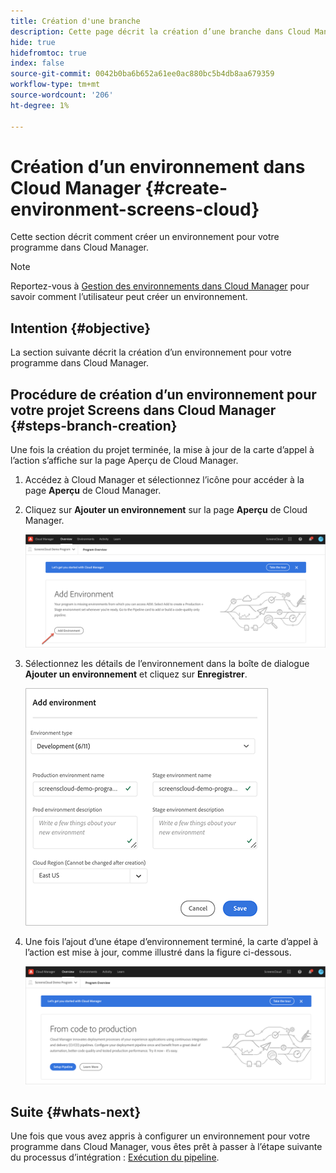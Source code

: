 ```yaml
---
title: Création d'une branche
description: Cette page décrit la création d’une branche dans Cloud Manager pour Screens en tant que Cloud Service.
hide: true
hidefromtoc: true
index: false
source-git-commit: 0042b0ba6b652a61ee0ac880bc5b4db8aa679359
workflow-type: tm+mt
source-wordcount: '206'
ht-degree: 1%

---
```



# Création d’un environnement dans Cloud Manager {#create-environment-screens-cloud}

Cette section décrit comment créer un environnement pour votre programme dans Cloud Manager.

>[!NOTE]
>Reportez-vous à [Gestion des environnements dans Cloud Manager](https://experienceleague.adobe.com/docs/experience-manager-cloud-service/implementing/using-cloud-manager/manage-environments.html?lang=en) pour savoir comment l’utilisateur peut créer un environnement.

## Intention {#objective}

La section suivante décrit la création d’un environnement pour votre programme dans Cloud Manager.

## Procédure de création d’un environnement pour votre projet Screens dans Cloud Manager {#steps-branch-creation}

Une fois la création du projet terminée, la mise à jour de la carte d’appel à l’action s’affiche sur la page Aperçu de Cloud Manager.

1. Accédez à Cloud Manager et sélectionnez l’icône pour accéder à la page **Aperçu** de Cloud Manager.

1. Cliquez sur **Ajouter un environnement** sur la page **Aperçu** de Cloud Manager.

   ![image](/help/screens-cloud/assets/onboarding/add-environ1.png)

1. Sélectionnez les détails de l’environnement dans la boîte de dialogue **Ajouter un environnement** et cliquez sur **Enregistrer**.

   ![image](/help/screens-cloud/assets/onboarding/add-environ2.png)

1. Une fois l’ajout d’une étape d’environnement terminé, la carte d’appel à l’action est mise à jour, comme illustré dans la figure ci-dessous.

   ![image](/help/screens-cloud/assets/onboarding/add-environ3a.png)

## Suite {#whats-next}

Une fois que vous avez appris à configurer un environnement pour votre programme dans Cloud Manager, vous êtes prêt à passer à l’étape suivante du processus d’intégration : [Exécution du pipeline](/help/screens-cloud/onboarding-screens-cloud/running-a-pipeline.md).


